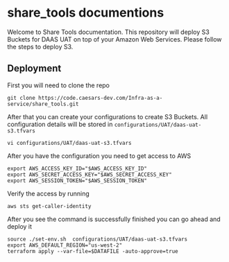 # share_tools documentions

Welcome to Share Tools documentation. This repository will deploy S3 Buckets for DAAS UAT on top of your Amazon Web Services. Please follow the steps to deploy S3.

## Deployment
First you will need to  clone the repo
```
git clone https://code.caesars-dev.com/Infra-as-a-service/share_tools.git
```

After that you can create your configurations to create S3 Buckets. All configuration details will be stored in `configurations/UAT/daas-uat-s3.tfvars`

```
vi configurations/UAT/daas-uat-s3.tfvars
```

After you have the configuration you need to get access to AWS
```
export AWS_ACCESS_KEY_ID="$AWS_ACCESS_KEY_ID"
export AWS_SECRET_ACCESS_KEY="$AWS_SECRET_ACCESS_KEY"
export AWS_SESSION_TOKEN="$AWS_SESSION_TOKEN"
```

Verify the access by running 
```
aws sts get-caller-identity
```

After you see the command is successfully finished you can go ahead and deploy it
```
source ./set-env.sh  configurations/UAT/daas-uat-s3.tfvars
export AWS_DEFAULT_REGION="us-west-2"
terraform apply --var-file=$DATAFILE -auto-approve=true
```